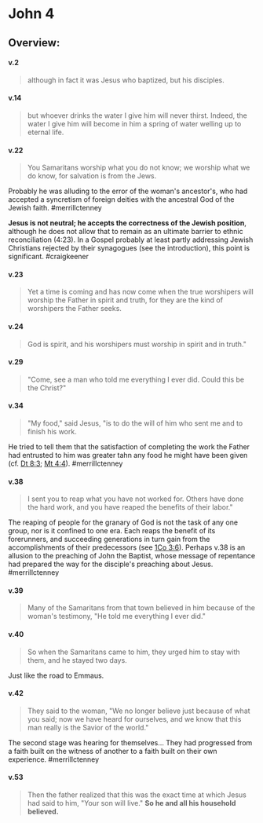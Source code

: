 # John 4

## Overview:


#### v.2
>although in fact it was Jesus who baptized, but his disciples.

#### v.14
>but whoever drinks the water I give him will never thirst. Indeed, the water I give him will become in him a spring of water welling up to eternal life.

#### v.22
>You Samaritans worship what you do not know; we worship what we do know, for salvation is from the Jews.

Probably he was alluding to the error of the woman's ancestor's, who had accepted a syncretism of foreign deities with the ancestral God of the Jewish faith.
#merrillctenney 

**Jesus is not neutral; he accepts the correctness of the Jewish position**, although he does not allow that to remain as an ultimate barrier to ethnic reconciliation (4:23). In a Gospel probably at least partly addressing Jewish Christians rejected by their synagogues (see the introduction), this point is significant.
#craigkeener 

#### v.23
>Yet a time is coming and has now come when the true worshipers will worship the Father in spirit and truth, for they are the kind of worshipers the Father seeks.

#### v.24
>God is spirit, and his worshipers must worship in spirit and in truth."

#### v.29
>"Come, see a man who told me everything I ever did. Could this be the Christ?"

#### v.34
>"My food," said Jesus, "is to do the will of him who sent me and to finish his work.

He tried to tell them that the satisfaction of completing the work the Father had entrusted to him was greater tahn any food he might have been given (cf. [Dt 8:3](Deut8#v.3); [Mt 4:4](Matthew4#v.4)).
#merrillctenney 

#### v.38
>I sent you to reap what you have not worked for. Others have done the hard work, and you have reaped the benefits of their labor."

The reaping of people for the granary of God is not the task of any one group, nor is it confined to one era. Each reaps the benefit of its forerunners, and succeeding generations in turn gain from the accomplishments of their predecessors (see [1Co 3:6](1Cor3#v.6-7)). Perhaps v.38 is an allusion to the preaching of John the Baptist, whose message of repentance had prepared the way for the disciple's preaching about Jesus.
#merrillctenney 

#### v.39
>Many of the Samaritans from that town believed in him because of the woman's testimony, "He told me everything I ever did."

#### v.40
>So when the Samaritans came to him, they urged him to stay with them, and he stayed two days.

Just like the road to Emmaus.

#### v.42
>They said to the woman, "We no longer believe just because of what you said; now we have heard for ourselves, and we know that this man really is the Savior of the world."

The second stage was hearing for themselves... They had progressed from a faith built on the witness of another to a faith built on their own experience.
#merrillctenney 

#### v.53
>Then the father realized that this was the exact time at which Jesus had said to him, "Your son will live." **So he and all his household believed.**


